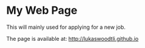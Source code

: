 # My Web Page

This will mainly used for applying for a new job.

The page is available at: http://lukaswoodtli.github.io
